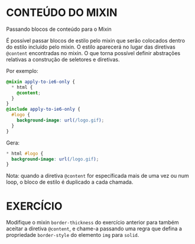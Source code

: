 # CONTEÚDO DO MIXIN

Passando blocos de conteúdo para o Mixin

É possível passar blocos de estilo pelo mixin que serão colocados dentro do estilo incluído pelo mixin. O estilo aparecerá no lugar das diretivas `@content` encontradas no mixin. O que torna possível definir abstrações relativas a construção de seletores e diretivas.

Por exemplo:

```scss
@mixin apply-to-ie6-only {
  * html {
    @content;
  }
}
@include apply-to-ie6-only {
  #logo {
    background-image: url(/logo.gif);
  }
}
```

Gera:

```css
* html #logo {
  background-image: url(/logo.gif);
}
```

Nota: quando a diretiva `@content` for específicada mais de uma vez ou num loop, o bloco de estilo é duplicado a cada chamada.

# EXERCÍCIO

Modifique o mixin `border-thickness` do exercício anterior para também aceitar a diretiva `@content`, e chame-a passando uma regra que defina a propriedade `border-style` do elemento `img` para `solid`.
